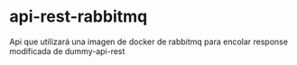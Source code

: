# api-rest-rabbitmq
Api que utilizará una imagen de docker de rabbitmq para encolar response modificada de dummy-api-rest
